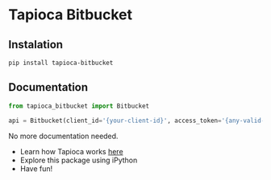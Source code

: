 # Tapioca Bitbucket

## Instalation
```
pip install tapioca-bitbucket
```

## Documentation
``` python
from tapioca_bitbucket import Bitbucket

api = Bitbucket(client_id='{your-client-id}', access_token='{any-valid-access-token}')
```

No more documentation needed.

- Learn how Tapioca works [here](http://tapioca-wrapper.readthedocs.org/en/latest/quickstart/)
- Explore this package using iPython
- Have fun!
